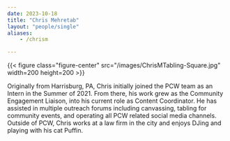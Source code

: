 ```yaml
---
date: 2023-10-18
title: "Chris Mehretab"
layout: "people/single"
aliases:
    - /chrism

---
```


{{< figure class="figure-center" src="/images/ChrisMTabling-Square.jpg" width=200 height=200 >}}  

Originally from Harrisburg, PA, Chris initially joined the PCW team as an Intern in the Summer of 2021. From there, his work grew as the Community Engagement Liaison, into his current role as Content Coordinator. He has assisted in multiple outreach forums including canvassing, tabling for community events, and operating all PCW related social media channels. Outside of PCW, Chris works at a law firm in the city and enjoys DJing and playing with his cat Puffin.
